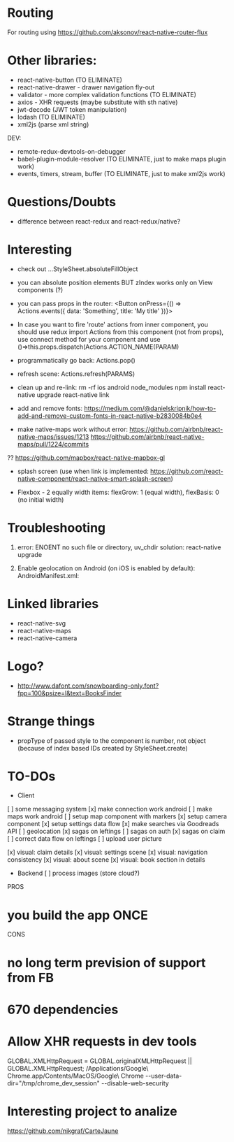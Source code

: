 # Routing

For routing using https://github.com/aksonov/react-native-router-flux

# Other libraries:

- react-native-button (TO ELIMINATE)
- react-native-drawer - drawer navigation fly-out
- validator - more complex validation functions (TO ELIMINATE)
- axios - XHR requests (maybe substitute with sth native)
- jwt-decode (JWT token manipulation)
- lodash (TO ELIMINATE)
- xml2js (parse xml string)

DEV:
- remote-redux-devtools-on-debugger
- babel-plugin-module-resolver (TO ELIMINATE, just to make maps plugin work)
- events, timers, stream, buffer (TO ELIMINATE, just to make xml2js work)

# Questions/Doubts

- difference between react-redux and react-redux/native?

# Interesting

- check out ...StyleSheet.absoluteFillObject

- you can absolute position elements BUT zIndex works only on View components (?)

- you can pass props in the router:
<Button onPress={() => Actions.events({ data: 'Something', title: 'My title' })}>

- In case you want to fire 'route' actions from inner component, you should use
redux import Actions from this component (not from props), use connect method
for your component and use ()=>this.props.dispatch(Actions.ACTION_NAME(PARAM)

- programmatically go back: Actions.pop()

- refresh scene: Actions.refresh(PARAMS)

- clean up and re-link:
rm -rf ios android node_modules
npm install
react-native upgrade
react-native link

- add and remove fonts: https://medium.com/@danielskripnik/how-to-add-and-remove-custom-fonts-in-react-native-b2830084b0e4

- make native-maps work without error:
https://github.com/airbnb/react-native-maps/issues/1213
https://github.com/airbnb/react-native-maps/pull/1224/commits

?? https://github.com/mapbox/react-native-mapbox-gl

- splash screen (use when link is implemented: https://github.com/react-native-component/react-native-smart-splash-screen)

- Flexbox - 2 equally width items: flexGrow: 1 (equal width), flexBasis: 0 (no initial width)

# Troubleshooting

1) error: ENOENT no such file or directory, uv_chdir
solution: react-native upgrade

2) Enable geolocation on Android (on iOS is enabled by default):
AndroidManifest.xml: <uses-permission android:name="android.permission.ACCESS_FINE_LOCATION" />

# Linked libraries
- react-native-svg
- react-native-maps
- react-native-camera

# Logo?
- http://www.dafont.com/snowboarding-only.font?fpp=100&psize=l&text=BooksFinder

# Strange things
- propType of passed style to the component is number, not object
(because of index based IDs created by StyleSheet.create)

# TO-DOs
* Client

[ ] some messaging system
[x] make connection work android
[ ] make maps work android
[ ] setup map component with markers
[x] setup camera component
[x] setup settings data flow
[x] make searches via Goodreads API
[ ] geolocation
[x] sagas on leftings
[ ] sagas on auth
[x] sagas on claim
[ ] correct data flow on leftings
[ ] upload user picture

[x] visual: claim details
[x] visual: settings scene
[x] visual: navigation consistency
[x] visual: about scene
[x] visual: book section in details

* Backend
[ ] process images (store cloud?)

PROS
# you build the app ONCE

CONS
# no long term prevision of support from FB
# 670 dependencies

# Allow XHR requests in dev tools
GLOBAL.XMLHttpRequest = GLOBAL.originalXMLHttpRequest || GLOBAL.XMLHttpRequest;
/Applications/Google\ Chrome.app/Contents/MacOS/Google\ Chrome --user-data-dir="/tmp/chrome_dev_session" --disable-web-security

# Interesting project to analize
https://github.com/nikgraf/CarteJaune
